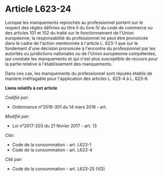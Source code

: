 # Article L623-24

Lorsque les manquements reprochés au professionnel portent sur le respect des règles définies au titre II du livre IV du code
de commerce ou des articles 101 et 102 du traité sur le fonctionnement de l'Union européenne, la responsabilité du
professionnel ne peut être prononcée dans le cadre de l'action mentionnée à l'article L. 623-1 que sur le fondement d'une
décision prononcée à l'encontre du professionnel par les autorités ou juridictions nationales ou de l'Union européenne
compétentes, qui constate les manquements et qui n'est plus susceptible de recours pour la partie relative à l'établissement
des manquements.

Dans ces cas, les manquements du professionnel sont réputés établis de manière irréfragable pour l'application des articles
L. 623-4 à L. 623-6.

**Liens relatifs à cet article**

_Codifié par_:

  - Ordonnance n°2016-301 du 14 mars 2016 - art.

_Modifié par_:

  - Loi n°2017-203 du 21 février 2017 - art. 13

_Cite_:

  - Code de la consommation - art. L623-1
  - Code de la consommation - art. L623-4

_Cité par_:

  - Code de la consommation - art. L623-25 (VD)
